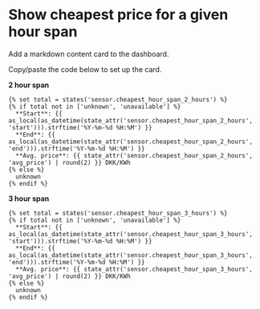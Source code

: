 # Show cheapest price for a given hour span

Add a markdown content card to the dashboard.

Copy/paste the code below to set up the card.

**2 hour span**

```
{% set total = states('sensor.cheapest_hour_span_2_hours') %}
{% if total not in ['unknown', 'unavailable'] %}
  **Start**: {{ as_local(as_datetime(state_attr('sensor.cheapest_hour_span_2_hours', 'start'))).strftime('%Y-%m-%d %H:%M') }}
  **End**: {{ as_local(as_datetime(state_attr('sensor.cheapest_hour_span_2_hours', 'end'))).strftime('%Y-%m-%d %H:%M') }}
  **Avg. price**: {{ state_attr('sensor.cheapest_hour_span_2_hours', 'avg_price') | round(2) }} DKK/KWh
{% else %}
  unknown
{% endif %}
```

**3 hour span**

```
{% set total = states('sensor.cheapest_hour_span_3_hours') %}
{% if total not in ['unknown', 'unavailable'] %}
  **Start**: {{ as_local(as_datetime(state_attr('sensor.cheapest_hour_span_3_hours', 'start'))).strftime('%Y-%m-%d %H:%M') }}
  **End**: {{ as_local(as_datetime(state_attr('sensor.cheapest_hour_span_3_hours', 'end'))).strftime('%Y-%m-%d %H:%M') }}
  **Avg. price**: {{ state_attr('sensor.cheapest_hour_span_3_hours', 'avg_price') | round(2) }} DKK/KWh
{% else %}
  unknown
{% endif %}
```

